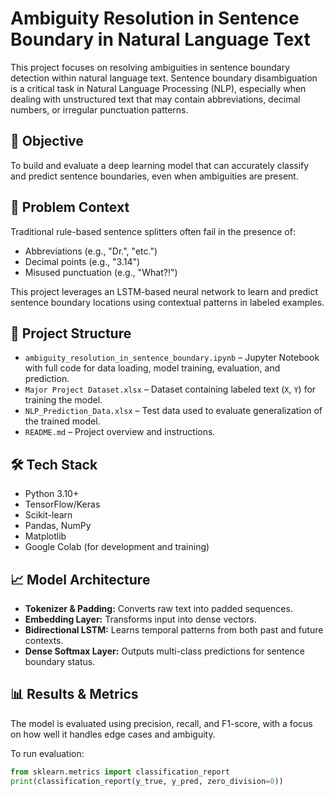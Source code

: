 # Ambiguity Resolution in Sentence Boundary in Natural Language Text

This project focuses on resolving ambiguities in sentence boundary detection within natural language text. Sentence boundary disambiguation is a critical task in Natural Language Processing (NLP), especially when dealing with unstructured text that may contain abbreviations, decimal numbers, or irregular punctuation patterns.

## 📌 Objective

To build and evaluate a deep learning model that can accurately classify and predict sentence boundaries, even when ambiguities are present.

## 🧠 Problem Context

Traditional rule-based sentence splitters often fail in the presence of:
- Abbreviations (e.g., "Dr.", "etc.")
- Decimal points (e.g., "3.14")
- Misused punctuation (e.g., "What?!")

This project leverages an LSTM-based neural network to learn and predict sentence boundary locations using contextual patterns in labeled examples.

## 📂 Project Structure

- `ambiguity_resolution_in_sentence_boundary.ipynb` – Jupyter Notebook with full code for data loading, model training, evaluation, and prediction.
- `Major Project Dataset.xlsx` – Dataset containing labeled text (`X`, `Y`) for training the model.
- `NLP_Prediction_Data.xlsx` – Test data used to evaluate generalization of the trained model.
- `README.md` – Project overview and instructions.

## 🛠️ Tech Stack

- Python 3.10+
- TensorFlow/Keras
- Scikit-learn
- Pandas, NumPy
- Matplotlib
- Google Colab (for development and training)

## 📈 Model Architecture

- **Tokenizer & Padding:** Converts raw text into padded sequences.
- **Embedding Layer:** Transforms input into dense vectors.
- **Bidirectional LSTM:** Learns temporal patterns from both past and future contexts.
- **Dense Softmax Layer:** Outputs multi-class predictions for sentence boundary status.

## 📊 Results & Metrics

The model is evaluated using precision, recall, and F1-score, with a focus on how well it handles edge cases and ambiguity.

To run evaluation:
```python
from sklearn.metrics import classification_report
print(classification_report(y_true, y_pred, zero_division=0))
